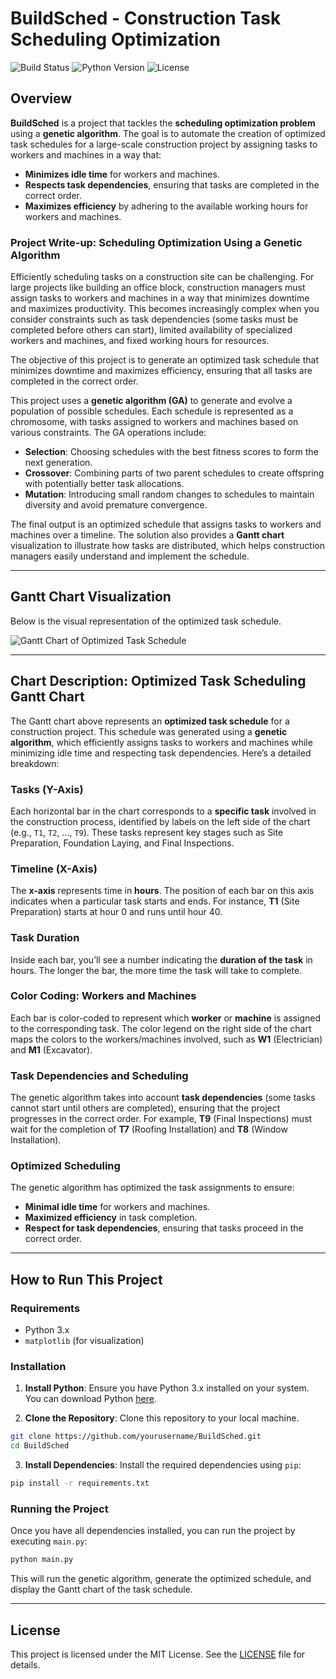 
# BuildSched - Construction Task Scheduling Optimization

![Build Status](https://img.shields.io/badge/build-passing-brightgreen) ![Python Version](https://img.shields.io/badge/python-3.8%2B-blue) ![License](https://img.shields.io/badge/license-MIT-blue)

## Overview

**BuildSched** is a project that tackles the **scheduling optimization problem** using a **genetic algorithm**. The goal is to automate the creation of optimized task schedules for a large-scale construction project by assigning tasks to workers and machines in a way that:

- **Minimizes idle time** for workers and machines.
- **Respects task dependencies**, ensuring that tasks are completed in the correct order.
- **Maximizes efficiency** by adhering to the available working hours for workers and machines.

### Project Write-up: Scheduling Optimization Using a Genetic Algorithm

Efficiently scheduling tasks on a construction site can be challenging. For large projects like building an office block, construction managers must assign tasks to workers and machines in a way that minimizes downtime and maximizes productivity. This becomes increasingly complex when you consider constraints such as task dependencies (some tasks must be completed before others can start), limited availability of specialized workers and machines, and fixed working hours for resources.

The objective of this project is to generate an optimized task schedule that minimizes downtime and maximizes efficiency, ensuring that all tasks are completed in the correct order.

This project uses a **genetic algorithm (GA)** to generate and evolve a population of possible schedules. Each schedule is represented as a chromosome, with tasks assigned to workers and machines based on various constraints. The GA operations include:

- **Selection**: Choosing schedules with the best fitness scores to form the next generation.
- **Crossover**: Combining parts of two parent schedules to create offspring with potentially better task allocations.
- **Mutation**: Introducing small random changes to schedules to maintain diversity and avoid premature convergence.

The final output is an optimized schedule that assigns tasks to workers and machines over a timeline. The solution also provides a **Gantt chart** visualization to illustrate how tasks are distributed, which helps construction managers easily understand and implement the schedule.

---

## Gantt Chart Visualization

Below is the visual representation of the optimized task schedule.

![Gantt Chart of Optimized Task Schedule](link_to_gantt_chart_image)

---

## Chart Description: Optimized Task Scheduling Gantt Chart

The Gantt chart above represents an **optimized task schedule** for a construction project. This schedule was generated using a **genetic algorithm**, which efficiently assigns tasks to workers and machines while minimizing idle time and respecting task dependencies. Here’s a detailed breakdown:

### Tasks (Y-Axis)

Each horizontal bar in the chart corresponds to a **specific task** involved in the construction process, identified by labels on the left side of the chart (e.g., `T1`, `T2`, ..., `T9`). These tasks represent key stages such as Site Preparation, Foundation Laying, and Final Inspections.

### Timeline (X-Axis)

The **x-axis** represents time in **hours**. The position of each bar on this axis indicates when a particular task starts and ends. For instance, **T1** (Site Preparation) starts at hour 0 and runs until hour 40.

### Task Duration

Inside each bar, you’ll see a number indicating the **duration of the task** in hours. The longer the bar, the more time the task will take to complete.

### Color Coding: Workers and Machines

Each bar is color-coded to represent which **worker** or **machine** is assigned to the corresponding task. The color legend on the right side of the chart maps the colors to the workers/machines involved, such as **W1** (Electrician) and **M1** (Excavator).

### Task Dependencies and Scheduling

The genetic algorithm takes into account **task dependencies** (some tasks cannot start until others are completed), ensuring that the project progresses in the correct order. For example, **T9** (Final Inspections) must wait for the completion of **T7** (Roofing Installation) and **T8** (Window Installation).

### Optimized Scheduling

The genetic algorithm has optimized the task assignments to ensure:

- **Minimal idle time** for workers and machines.
- **Maximized efficiency** in task completion.
- **Respect for task dependencies**, ensuring that tasks proceed in the correct order.

---

## How to Run This Project

### Requirements

- Python 3.x
- `matplotlib` (for visualization)

### Installation

1. **Install Python**: Ensure you have Python 3.x installed on your system. You can download Python [here](https://www.python.org/downloads/).

2. **Clone the Repository**: Clone this repository to your local machine.

```sh
git clone https://github.com/yourusername/BuildSched.git
cd BuildSched
```

3. **Install Dependencies**: Install the required dependencies using `pip`:

```sh
pip install -r requirements.txt
```

### Running the Project

Once you have all dependencies installed, you can run the project by executing `main.py`:

```sh
python main.py
```

This will run the genetic algorithm, generate the optimized schedule, and display the Gantt chart of the task schedule.

---

## License

This project is licensed under the MIT License. See the [LICENSE](LICENSE) file for details.
